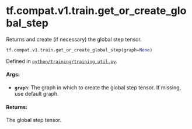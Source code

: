<div itemscope itemtype="http://developers.google.com/ReferenceObject">
<meta itemprop="name" content="tf.compat.v1.train.get_or_create_global_step" />
<meta itemprop="path" content="Stable" />
</div>

# tf.compat.v1.train.get_or_create_global_step

Returns and create (if necessary) the global step tensor.

``` python
tf.compat.v1.train.get_or_create_global_step(graph=None)
```



Defined in [`python/training/training_util.py`](/code/stable/tensorflow/python/training/training_util.py).

<!-- Placeholder for "Used in" -->


#### Args:


* <b>`graph`</b>: The graph in which to create the global step tensor. If missing, use
  default graph.


#### Returns:

The global step tensor.
